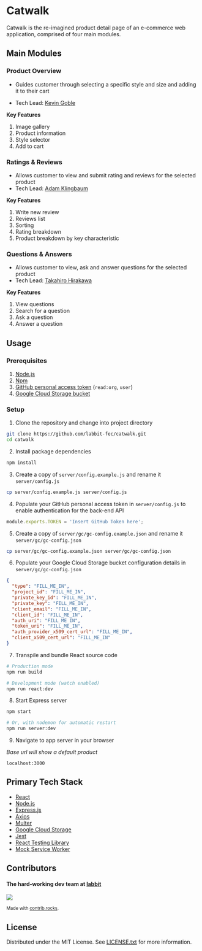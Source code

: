 # Catwalk

Catwalk is the re-imagined product detail page of an e-commerce web application, comprised of four main modules.

## Main Modules

### Product Overview

- Guides customer through selecting a specific style and size and adding it to their cart

- Tech Lead: [Kevin Goble](https://github.com/Gobleizer)

**Key Features**

1. Image gallery
2. Product information
3. Style selector
4. Add to cart

### Ratings & Reviews

- Allows customer to view and submit rating and reviews for the selected product
- Tech Lead: [Adam Klingbaum](https://github.com/adamklingbaum)

**Key Features**

1. Write new review
2. Reviews list
3. Sorting
4. Rating breakdown
5. Product breakdown by key characteristic

### Questions & Answers

- Allows customer to view, ask and answer questions for the selected product
- Tech Lead: [Takahiro Hirakawa](https://github.com/jonhirak)

**Key Features**

1. View questions
2. Search for a question
3. Ask a question
4. Answer a question

## Usage

### Prerequisites

1. [Node.js](https://nodejs.org/en/)
2. [Npm](https://www.npmjs.com/)
3. [GitHub personal access token](https://docs.github.com/en/authentication/keeping-your-account-and-data-secure/creating-a-personal-access-token) (`read:org`, `user`)
4. [Google Cloud Storage bucket](https://cloud.google.com/storage/docs/creating-buckets)

### Setup

1. Clone the repository and change into project directory

```bash
git clone https://github.com/labbit-fec/catwalk.git
cd catwalk
```

2. Install package dependencies

```bash
npm install
```

3. Create a copy of `server/config.example.js` and rename it `server/config.js`

```bash
cp server/config.example.js server/config.js
```

4. Populate your GitHub personal access token in `server/config.js` to enable authentication for the back-end API

```javascript
module.exports.TOKEN = 'Insert GitHub Token here';
```

5. Create a copy of `server/gc/gc-config.example.json` and rename it `server/gc/gc-config.json`

```bash
cp server/gc/gc-config.example.json server/gc/gc-config.json
```

6. Populate your Google Cloud Storage bucket configuration details in `server/gc/gc-config.json`

```json
{
  "type": "FILL_ME_IN",
  "project_id": "FILL_ME_IN",
  "private_key_id": "FILL_ME_IN",
  "private_key": "FILL_ME_IN",
  "client_email": "FILL_ME_IN",
  "client_id": "FILL_ME_IN",
  "auth_uri": "FILL_ME_IN",
  "token_uri": "FILL_ME_IN",
  "auth_provider_x509_cert_url": "FILL_ME_IN",
  "client_x509_cert_url": "FILL_ME_IN"
}
```

7. Transpile and bundle React source code

```bash
# Production mode
npm run build

# Development mode (watch enabled)
npm run react:dev
```

8. Start Express server

```bash
npm start

# Or, with nodemon for automatic restart
npm run server:dev
```

9. Navigate to app server in your browser

_Base url will show a default product_

```
localhost:3000
```

## Primary Tech Stack

- [React](https://reactjs.org/)
- [Node.js](https://nodejs.org/en/)
- [Express.js](https://expressjs.com/)
- [Axios](https://www.axios.com/)
- [Multer](https://www.npmjs.com/package/multer)
- [Google Cloud Storage](https://cloud.google.com/storage)
- [Jest](https://jestjs.io/)
- [React Testing Library](https://testing-library.com/docs/react-testing-library/intro/)
- [Mock Service Worker](https://mswjs.io/)

## Contributors

#### The hard-working dev team at [labbit](https://github.com/labbit-fec)

<a href="https://github.com/labbit-fec/catwalk/graphs/contributors">
  <img src="https://contrib.rocks/image?repo=labbit-fec/catwalk" />
</a>

<small>Made with [contrib.rocks](https://contrib.rocks).</small>

## License

Distributed under the MIT License. See [LICENSE.txt](https://github.com/labbit-fec/catwalk/blob/main/LICENSE.txt) for more information.
